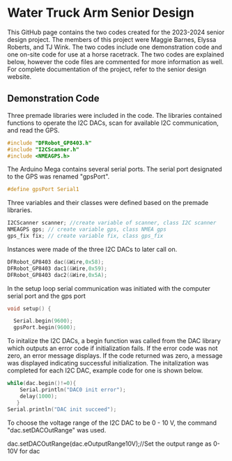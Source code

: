 # Water Truck Arm Senior Design
This GitHub page contains the two codes created for the 2023-2024 senior design project. The members of this project were Maggie Barnes, Elyssa Roberts, and TJ Wink. The two codes include one demonstration code and one on-site code for use at a horse racetrack. The two codes are explained below, however the code files are commented for more information as well. For complete documentation of the project, refer to the senior design website.

## Demonstration Code
Three premade libraries were included in the code. The libraries contained functions to operate the I2C DACs, scan for available I2C communication, and read the GPS.
```c
#include "DFRobot_GP8403.h"
#include "I2CScanner.h"
#include <NMEAGPS.h>
```
The Arduino Mega contains several serial ports. The serial port designated to the GPS was renamed "gpsPort".
```c
#define gpsPort Serial1
```
Three variables and their classes were defined based on the premade libraries.
```c
I2CScanner scanner; //create variable of scanner, class I2C scanner
NMEAGPS gps; // create variable gps, class NMEA gps
gps_fix fix; // create variable fix, class gps_fix
```
Instances were made of the three I2C DACs to later call on.
```c
DFRobot_GP8403 dac(&Wire,0x58);
DFRobot_GP8403 dac1(&Wire,0x59);
DFRobot_GP8403 dac2(&Wire,0x5A);
```
In the setup loop serial communication was initiated with the computer serial port and the gps port
```c
void setup() {

  Serial.begin(9600);
  gpsPort.begin(9600);
```
To initalize the I2C DACs, a begin function was called from the DAC library which outputs an error code if initialization fails. If the error code was not zero, an error message displays. If the code returned was zero, a message was displayed indicating successful initialization. The initalization was completed for each I2C DAC, example code for one is shown below.
```c
while(dac.begin()!=0){ 
    Serial.println("DAC0 init error"); 
    delay(1000); 
   }
Serial.println("DAC init succeed");
```
To choose the voltage range of the I2C DAC to be 0 - 10 V, the command "dac.setDACOutRange" was used.

 dac.setDACOutRange(dac.eOutputRange10V);//Set the output range as 0-10V for dac
